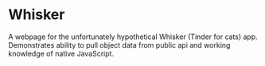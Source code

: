 # Whisker

A webpage for the unfortunately hypothetical Whisker (Tinder for cats) app.
Demonstrates ability to pull object data from public api and working knowledge of native JavaScript. 
